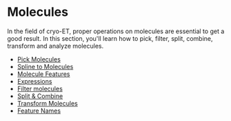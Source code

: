 # Molecules

In the field of cryo-ET, proper operations on molecules are essential to get a good
result. In this section, you'll learn how to pick, filter, split, combine, transform and
analyze molecules.

- [Pick Molecules](pick_molecules.md)
- [Spline to Molecules](spline_to_molecules.md)
- [Molecule Features](features.md)
- [Expressions](expressions.md)
- [Filter molecules](filter_molecules.md)
- [Split & Combine](split_and_combine.md)
- [Transform Molecules](transform.md)
- [Feature Names](headers.md)
